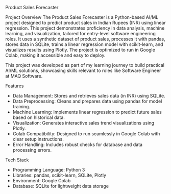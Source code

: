 Product Sales Forecaster

 Project Overview
The Product Sales Forecaster is a Python-based AI/ML project designed to predict product sales in Indian Rupees (INR) using linear regression. This project demonstrates proficiency in data analysis, machine learning, and visualization, tailored for entry-level software engineering roles. It uses a synthetic dataset of product sales, processes it with pandas, stores data in SQLite, trains a linear regression model with scikit-learn, and visualizes results using Plotly. The project is optimized to run in Google Colab, making it accessible and easy to deploy.

This project was developed as part of my learning journey to build practical AI/ML solutions, showcasing skills relevant to roles like Software Engineer at MAQ Software.

 Features
- Data Management: Stores and retrieves sales data (in INR) using SQLite.
- Data Preprocessing: Cleans and prepares data using pandas for model training.
- Machine Learning: Implements linear regression to predict future sales based on historical data.
- Visualization: Generates interactive sales trend visualizations using Plotly.
- Colab Compatibility: Designed to run seamlessly in Google Colab with clear setup instructions.
- Error Handling: Includes robust checks for database and data processing errors.

 Tech Stack
- Programming Language: Python 3
- Libraries: pandas, scikit-learn, SQLite, Plotly
- Environment: Google Colab
- Database: SQLite for lightweight data storage

 
